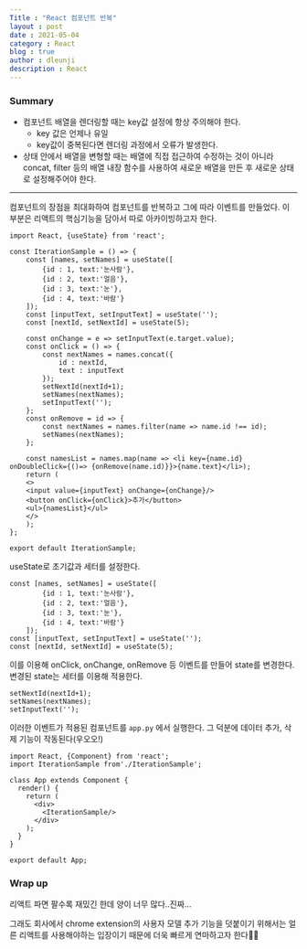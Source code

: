 ```yaml
---
Title : "React 컴포넌트 반복"
layout : post
date : 2021-05-04
category : React 
blog : true
author : dleunji
description : React 
---
```


### Summary

- 컴포넌트 배열을 렌더링할 때는 key값 설정에 항상 주의해야 한다.
  - key 값은 언제나 유일
  - key값이 중복된다면 렌더링 과정에서 오류가 발생한다.
- 상태 안에서 배열을 변형할 때는 배열에 직접 접근하여 수정하는 것이 아니라 concat, filter 등의 배열 내장 함수를 사용하여 새로운 배열을 만든 후 새로운 상태로 설정해주어야 한다.

---

컴포넌트의 장점을 최대화하여 컴포넌트를 반복하고 그에 따라 이벤트를 만들었다. 이 부분은 리액트의 핵심기능을 담아서 따로 아카이빙하고자 한다.

```react
import React, {useState} from 'react';

const IterationSample = () => {
    const [names, setNames] = useState([
        {id : 1, text:'눈사람'},
        {id : 2, text:'얼음'},
        {id : 3, text:'눈'},
        {id : 4, text:'바람'}
    ]);
    const [inputText, setInputText] = useState('');
    const [nextId, setNextId] = useState(5);

    const onChange = e => setInputText(e.target.value);
    const onClick = () => {
        const nextNames = names.concat({
            id : nextId,
            text : inputText
        });
        setNextId(nextId+1);
        setNames(nextNames);
        setInputText('');
    };
    const onRemove = id => {
        const nextNames = names.filter(name => name.id !== id);
        setNames(nextNames);
    };

    const namesList = names.map(name => <li key={name.id} onDoubleClick={()=> {onRemove(name.id)}}>{name.text}</li>);
    return (
    <>
    <input value={inputText} onChange={onChange}/>
    <button onClick={onClick}>추가</button>
    <ul>{namesList}</ul>
    </>
    );
};

export default IterationSample;
```

useState로 초기값과 세터를 설정한다.

```react
const [names, setNames] = useState([
        {id : 1, text:'눈사람'},
        {id : 2, text:'얼음'},
        {id : 3, text:'눈'},
        {id : 4, text:'바람'}
    ]);
const [inputText, setInputText] = useState('');
const [nextId, setNextId] = useState(5);
```

이를 이용해 onClick, onChange, onRemove 등 이벤트를 만들어 state를 변경한다. 변경된 state는 세터를 이용해 적용한다.

```react
setNextId(nextId+1);
setNames(nextNames);
setInputText('');
```

이러한 이벤트가 적용된 컴포넌트를 `app.py` 에서 실행한다. 그 덕분에 데이터 추가, 삭제 기능이 작동된다(우오오!)

```react
import React, {Component} from 'react';
import IterationSample from'./IterationSample';

class App extends Component {
  render() {
    return (
      <div>
        <IterationSample/>
      </div>
    );
  }
}

export default App;
```

### Wrap up

리액트 파면 팔수록 재밌긴 한데 양이 너무 많다..진짜...

그래도 회사에서 chrome extension의 사용자 모델 추가 기능을 덧붙이기 위해서는 얼른 리액트를 사용해야하는 입장이기 때문에 더욱 빠르게 연마하고자 한다👩‍💻

